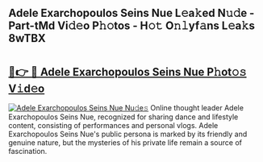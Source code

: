 ## Adele Exarchopoulos Seins Nue L𝚎a𝚔ed N𝚞𝚍e - Part-tMd Vi𝚍𝚎o P𝚑𝚘tos - H𝚘𝚝 O𝚗𝚕yf𝚊ns L𝚎a𝚔s 8wTBX

# <h2><a href="http://kfbde38.oniu.top/?m=Adele+Exarchopoulos+Seins+Nue">🔗👉 🔴 Adele Exarchopoulos Seins Nue P𝚑ot𝚘𝚜 V𝚒d𝚎o</a></h2>

[![Adele Exarchopoulos Seins Nue Nu𝚍e𝚜](https://i.imgur.com/0qMVB7G.gif)](http://kfbde38.oniu.top/?m=Adele+Exarchopoulos+Seins+Nue)
Online thought leader Adele Exarchopoulos Seins Nue, recognized for sharing dance and lifestyle content, consisting of performances and personal vlogs. Adele Exarchopoulos Seins Nue's public persona is marked by its friendly and genuine nature, but the mysteries of his private life remain a source of fascination.  
